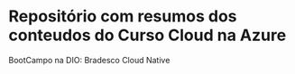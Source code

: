 # Repositório com resumos dos conteudos do Curso Cloud na Azure

BootCampo na DIO: Bradesco Cloud Native